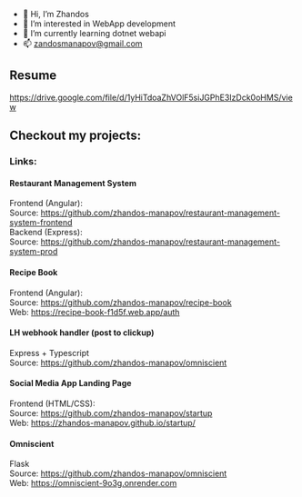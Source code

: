 - 👋 Hi, I’m Zhandos
- 👀 I’m interested in WebApp development
- 🌱 I’m currently learning dotnet webapi
- 📫 zandosmanapov@gmail.com

## Resume
https://drive.google.com/file/d/1yHiTdoaZhVOlF5siJGPhE3IzDck0oHMS/view

## Checkout my projects: 
### Links:

#### Restaurant Management System
Frontend (Angular): <br>
Source: https://github.com/zhandos-manapov/restaurant-management-system-frontend <br>
Backend (Express): <br>
Source: https://github.com/zhandos-manapov/restaurant-management-system-prod <br>

#### Recipe Book
Frontend (Angular): <br>
Source: https://github.com/zhandos-manapov/recipe-book <br>
Web: https://recipe-book-f1d5f.web.app/auth <br>


#### LH webhook handler (post to clickup)
Express + Typescript <br>
Source: https://github.com/zhandos-manapov/omniscient <br>

#### Social Media App Landing Page
Frontend (HTML/CSS): <br>
Source: https://github.com/zhandos-manapov/startup <br>
Web: https://zhandos-manapov.github.io/startup/ <br>

#### Omniscient
Flask <br>
Source: https://github.com/zhandos-manapov/omniscient <br>
Web: https://omniscient-9o3g.onrender.com <br>

<!---
zhandos-manapov/zhandos-manapov is a ✨ special ✨ repository because its `README.md` (this file) appears on your GitHub profile.
You can click the Preview link to take a look at your changes.
--->
